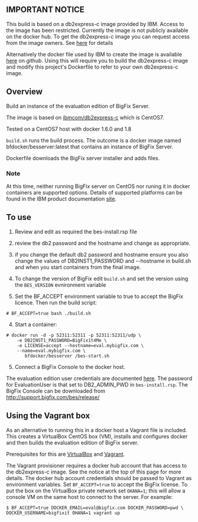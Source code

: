 ## IMPORTANT NOTICE
This build is based on a db2express-c image provided by IBM.
Access to the image has been restricted. Currently the image is not publicly available on the docker hub.
To get the db2express-c image you can request access from the image owners.
See [here](https://registry.hub.docker.com/u/ibmcom/db2express-c/) for details  

Alternatively the docker file used by IBM to create the image is available [here](https://github.com/IMC3ofC/db2express-c.docker) on github.  Using this will require you to build the db2express-c image and modify this project's Dockerfile to refer to your own db2express-c image.

## Overview

Build an instance of the evaluation edition of BigFix Server.

The image is based on [ibmcom/db2express-c](https://registry.hub.docker.com/u/ibmcom/db2express-c/) which is CentOS7.

Tested on a CentOS7 host with docker 1.6.0 and 1.8

`build.sh` runs the build process.  The outcome is a docker image named bfdocker/besserver:latest that contains an instance of BigFix Server.

Dockerfile downloads the BigFix server installer and adds files.

### Note
At this time, neither running BigFix server on CentOS nor runing it in docker containers are supported options.  Details of supported platforms can be found in the IBM product documentation [site](http://www-01.ibm.com/support/docview.wss?rs=1015&uid=swg21684809).

## To use

1. Review and edit as required the bes-install.rsp file
  1. review the db2 password and the hostname and change as appropriate.
  3. if you change the default db2 password and hostname ensure you also change
the values of DB2INST1_PASSWORD and --hostname in build.sh and when you start
containers from the final image.

2.  To change the version of BigFix edit `build.sh` and set the version using the `BES_VERSION` evnironment variable

3.  Set the BF_ACCEPT environment variable to true to accept the BigFix licence. Then run the build script:

  ```
  # BF_ACCEPT=true bash ./build.sh
  ```

4.  Start a container:

  ```
  # docker run -d -p 52311:52311 -p 52311:52311/udp \
      -e DB2INST1_PASSWORD=BigFix1t4Me \
      -e LICENSE=accept --hostname=eval.mybigfix.com \
      --name=eval.mybigfix.com \
	     bfdocker/besserver /bes-start.sh
  ```

5. Connect a BigFix Console to the docker host.  

  The evaluation edition user
credentials are documented [here](http://www-01.ibm.com/support/knowledgecenter/#!/SS63NW_9.2.0/com.ibm.tivoli.tem.doc_9.2/Platform/Adm/c_types_of_installation_evaluation.html).  The password for EvaluationUser is that set to
DB2_ADMIN_PWD in `bes-install.rsp`.
The BigFix Console can be downloaded from http://support.bigfix.com/bes/release/

## Using the Vagrant box
As an alternative to running this in a docker host a Vagrant file is included.
This creates a VirtualBox CentOS box (VM), installs and configures docker and then builds the evaluation edition of BigFix server.

Prerequisites for this are [VirtualBox](https://www.virtualbox.org) and [Vagrant](https://www.vagrantup.com).

The Vagrant provisioner requires a docker hub account that has access to the db2express-c image.  See the notice at the top of this page for more details.  The docker hub account credentials should be passed to Vagrant as environment variables.  Set `BF_ACCEPT=true` to accept the BigFix license. To put the box on the VirtualBox private network set `OHANA=1`; this will allow a console VM on the same host to connect to the server.  For example:

`$ BF_ACCEPT=true DOCKER_EMAIL=eval@bigfix.com DOCKER_PASSWORD=pwd \
    DOCKER_USERNAME=bigfixit OHANA=1 vagrant up`
